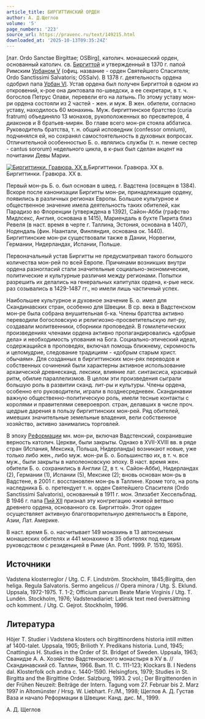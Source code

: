 ```yaml
---
article_title: БИРГИТТИНСКИЙ ОРДЕН
author: А. Д.Щеглов
volume: '5'
page_numbers: '223'
source_url: https://pravenc.ru/text/149215.html
downloaded_at: '2025-10-13T09:35:24Z'
---
```


[лат. Ordo Sanctae Birgittae; OSBirg], католич. монашеский орден, основанный католич. св. [Биргиттой](https://pravenc.ru/text/Биргиттой.html) и утвержденный в 1370 г. папой Римским [Урбаном V](<https://pravenc.ru/text/Урбан V.html>) (офиц. название - орден Святейшего Спасителя; Ordo Sanctissimi Salvatoris; OSSalv). В 1378 г. деятельность ордена одобрил папа [Урбан VI](<https://pravenc.ru/text/Урбан VI.html>). Устав ордена был получен Биргиттой в одном из откровений, к-рое она диктовала по-шведски, а ее секретари, в т. ч. богослов Петрус Олави, перевели его на латынь. По этому уставу мон-ри ордена состояли из 2 частей - жен. и муж. В жен. обители, согласно уставу, находилось 60 монахинь. Муж. биргиттинское братство (curia fratrum) объединяло 13 монахов, рукоположенных во пресвитеров, 4 диаконов и 8 братьев-мирян. Во главе всего мон-ря стояла аббатиса. Руководитель братства, т. н. общий исповедник (confessor omnium), подчинялся ей, но сохранял самостоятельность в духовных вопросах. Отличительной особенностью Б. о. являлись службы (т. н. пение сестер - cantus sororum) недельного цикла, в к-рых был сделан акцент на почитании Девы Марии.

[![Биргиттинки. Гравюра. ХХ в.](https://pravenc.ru/data/468/457/1234/1i200.jpg "Кликните для увеличения картинки")](https://pravenc.ru/data/468/457/1234/1i400.jpg)Биргиттинки. Гравюра. ХХ в.  
Биргиттинки. Гравюра. ХХ в.

Первый мон-рь Б. о. был основан в швед. г. Вадстена (освящен в 1384). Вскоре после канонизации Биргитты мон-ри, принадлежащие ордену, появились в различных регионах Европы. Большое культурное и общественное значение имела деятельность таких обителей, как Парадизо во Флоренции (утверждена в 1392), Сайон-Абби (графство Мидлсекс, Англия, основана в 1415), Мариендаль в бухте Пирита близ Ревеля (в наст. время в черте г. Таллина, Эстония, основана в 1407), Нодендаль (фин. Наантали, Финляндия, основана ок. 1440). Биргиттинские мон-ри существовали также в Дании, Норвегии, Германии, Нидерландах, Испании, Польше.

Первоначальный устав Биргитты не предусматривал такого большого количества мон-рей по всей Европе. Причинами возникших внутри ордена разногласий стали значительные социально-экономические, политические и культурные различия между регионами. Попытки разрешить их делались на генеральных капитулах ордена, к-рые неск. раз созывались в 1429-1487 гг., но имели лишь частичный успех.

Наибольшее культурное и духовное значение Б. о. имел для Скандинавских стран, особенно для Швеции. В ср. века в Вадстенском мон-ре была собрана внушительная б-ка. Члены братства активно переводили богословскую и религиозно-просветительскую лит-ру, создавали молитвенники, сборники проповедей. В гомилетических произведениях членами ордена активно пропагандировались «добрые дела» и необходимость упования на Бога. Социально-этический идеал, содержащийся в проповедях, включал помощь ближнему, скромность и целомудрие, следование традициям - «добрым старым христ. обычаям». Для созданных в биргиттинских мон-рях переводов и собственных сочинений были характерны активное использование архаической древнесканд. лексики, влияние лат. синтаксиса, красивый ритм, обилие параллелизмов. В целом эти произведения сыграли большую роль в развитии сканд. лит-ры и культуры. Члены ордена, особенно его руководители, играли в позднесредневек. Скандинавии важную общественно-политическую роль, имели тесные контакты с королями и правителями североевроп. стран, делавших в числе проч. щедрые дарения в пользу биргиттинских мон-рей. Ряд обителей, имевших значительные земельные владения, вели собственное хозяйство, активно занимались торговлей.

В эпоху [Реформации](https://pravenc.ru/text/Реформация.html) мн. мон-ри, включая Вадстенский, сохранившие верность католич. Церкви, были закрыты. Однако в XVII-XVIII вв. в ряде стран (Испания, Мексика, Польша, Нидерланды) возникают новые, уже только либо жен., либо муж. мон-ри Б. о. Большинство их, в т. ч. все муж., были закрыты в наполеоновскую эпоху. В наст. время жен. обители Б. о. сохранились в Англии (2, в т. ч. Сайон-Абби), Нидерландах (2), Германии (1), Испании (5), Мексике (2); вновь основан мон-рь в Вадстене, в 2001 г. восстановлен мон-рь в Таллине. Кроме того, на роль наследника Б. о. претендует т. н. орден Святейшего Спасителя (Ordo Sanctissimi Salvatoris), основанный в 1911 г. мон. Элизабет Хессельблад. В 1946 г. папа [Пий XII](<https://pravenc.ru/text/Пий XII.html>) признал эту конгрегацию «живой ветвью древнего ордена, основанного св. Биргиттой». Этот орден осуществляет активную благотворительную деятельность в Европе, Азии, Лат. Америке.

В наст. время Б. о. насчитывает 149 монахинь в 13 автономных монашеских обителях и 441 монахиню в 35 обителях под единым руководством с резиденцией в Риме (An. Pont. 1999. Р. 1510, 1695).

## Источники

Vadstena klosterreglor / Utg. C. F. Lindström. Stockholm, 1845;Birgitta, den heliga. Regula Salvatoris. Sermo angelicus // Opera minora / Utg. S. Eklund. Uppsala, 1972-1975. T. 1-2; Officium parvum Beate Marie Virginis / Utg. T. Lundén. Stockholm, 1976; Vadstenadiariet: Latinsk text med översättning och komment. / Utg. C. Gejrot. Stockholm, 1996.

## Литература

Höjer T. Studier i Vadstena klosters och birgittinordens historia intill mitten af 1400-talet. Uppsala, 1905; Brilioth Y. Predikans historia. Lund, 1945; Cnattingius H. Studies in the Order of St. Bridget of Sweden. Uppsala, 1963; Сванидзе А. А. Хозяйство Вадстеновского монастыря в XV в. // Скандинавский сб. Таллин, 1966. Вып. 11. С. 111-123; Klockars B. I Nеdens dal. Klosterfolk och andra c. 1440-1590. Helsingfors, 1979; Studies in St. Birgitta and the Birgittine Order. Salzburg, 1993. 2 vol.; Der Birgittenorden in der Frühen Neuzeit: Beiträge der Intern. Tagung vom 27. Februar bis 2. Marz 1997 in Altomünster / Hrsg. W. Liebhart. Fr./M., 1998; Щеглов А. Д. Густав Ваза и начало Реформации в Швеции: Канд. дис. М., 1999.

А. Д.  Щеглов
